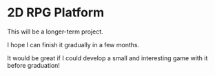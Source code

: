# 2D RPG Platform

This will be a longer-term project.

I hope I can finish it gradually in a few months.

It would be great if I could develop a small and interesting game with it before graduation!
